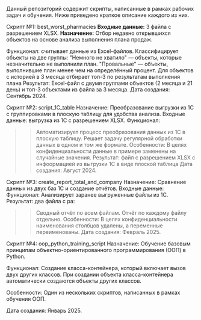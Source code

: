 Данный репозиторий содержит скрипты, написанные в рамках рабочих задач и обучения. Ниже приведено краткое описание каждого из них.

Скрипт №1: best_worst_pharmacies
**Входные данные:** 3 файла с разрешением XLSX.
**Назначение:** Отбор недавно открывшихся объектов на основе анализа выполнения плана продаж.

Функционал: cчитывает данные из Excel-файлов.
Классифицирует объекты на две группы:
"Немного не хватило" — объекты, которые незначительно не выполнили план.
"Провальные" — объекты, выполнившие план менее чем на определённый процент.
Для объектов с историей в 3 месяца отбирает топ-3 по результатам выполнения плана
Результат: Excel-файл с двумя группами объектов (2 месяца и 21 день) и топ-3 объектами из файла за 3 месяца.
Дата создания: Сентябрь 2024.

Скрипт №2: script_1C_table
Назначение: Преобразование выгрузки из 1С с группировками в плоскую таблицу для удобства анализа.
Входные данные: выгрузка из 1С с разрешением XLSX.
Функционал:
>> Автоматизирует процесс преобразования данных из 1С в плоскую таблицу.
>> Решает задачу регулярной обработки данных в одном и том же формате.
Особенности: В целях конфиденциальности данные в примере заменены на случайные значения.
Результат: файл с разрешением XLSX с инфоормацией из выгрузки 1С в виде плоской таблица
Дата создания: Август 2024.

Скрипт №3: create_report_total_and_company
Назначение: Сравнение данных из двух баз 1С и создание отчётов.
Входные данные:
Функционал:
Анализирует заранее выгруженные файлы из 1С.
Результат: два файла с ра:
>> Сводный отчёт по всем файлам.
>> Отчёт по каждому файлу отдельно.
Особенности: В целях конфиденциальности наименования столбцов удалены, а переменные переименованы.
Дата создания: Февраль 2025.

Скрипт №4: oop_python_training_script
Назначение: Обучение базовым принципам объектно-ориентированного программирования (ООП) в Python.

Функционал: 
Создание класса-контейнера, который включает вызов двух других классов.
При создании объекта класса-контейнера автоматически создаются объекты других классов.

Особенности: Один из нескольких скриптов, написанных в рамках обучения ООП.

Дата создания: Январь 2025.
